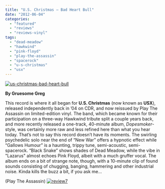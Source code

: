 ```yaml
---
title: "U.S. Christmas – Bad Heart Bull"
date: "2012-06-04"
categories: 
  - "featured"
  - "reviews"
  - "reviews-vinyl"
tags: 
  - "dead-meadow"
  - "hawkwind"
  - "pink-floyd"
  - "play-the-assassin"
  - "spacerock"
  - "u-s-christmas"
  - "usx"
---
```


[![](http://www.hellbound.ca/wp-content/uploads/2012/06/us-christmas-bad-heart-bull.jpg "us-christmas-bad-heart-bull")](http://www.hellbound.ca/2012/06/u-s-christmas-bad-heart-bull/us-christmas-bad-heart-bull/)

**By Gruesome Greg**

This record is where it all began for **U.S. Christmas** (now known as **USX**), released independently back in ’04 on CDR, and now reissued by Play The Assassin on limited-edition vinyl. The band, which became known for their participation on a three-way Hawkwind tribute split a couple years back, and more recently released a one-track, 40-minute album, _Dopesmoker_\-style, was certainly more raw and less refined here than what you hear today. That’s not to say this record doesn’t have its moments. The swirling psychedelic solo near the end of “New War” offers a hypnotic effect while “Gallows Humour” is a haunting, trippy tune, semi-acoustic, semi-spacerock. “Black Snake” shows shades of Dead Meadow, while the vibe in "Lazarus" almost echoes Pink Floyd, albeit with a much gruffer vocal. The album ends on a bit of strange note, though, with a 10-minute clip of found sounds consisting of chugging, banging, hammering and other industrial noise. Kinda kills the buzz a bit, if you ask me…

(Play The Assassin) [![](http://www.hellbound.ca/wp-content/uploads/2009/07/review72.png "review7")](http://www.hellbound.ca/2009/07/construcdead-endless-echo/review7-8/)
